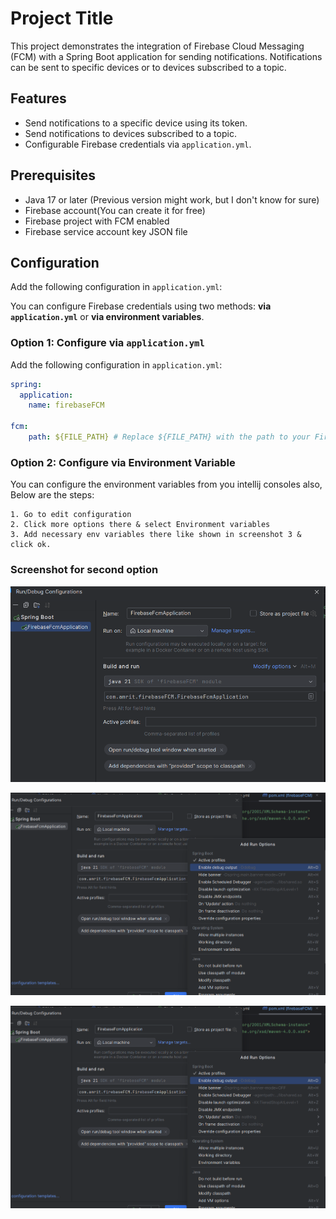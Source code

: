 
# Project Title

This project demonstrates the integration of Firebase Cloud Messaging (FCM) with a Spring Boot application for sending notifications. Notifications can be sent to specific devices or to devices subscribed to a topic.


## Features

- Send notifications to a specific device using its token.
- Send notifications to devices subscribed to a topic.
- Configurable Firebase credentials via `application.yml`.


## Prerequisites

- Java 17 or later (Previous version might work, but I don't know for sure)
- Firebase account(You can create it for free)
- Firebase project with FCM enabled
- Firebase service account key JSON file


## Configuration

Add the following configuration in `application.yml`:

You can configure Firebase credentials using two methods: **via `application.yml`** or **via environment variables**.

### Option 1: Configure via `application.yml`

Add the following configuration in `application.yml`:

```yaml
spring:
  application:
    name: firebaseFCM

fcm:
    path: ${FILE_PATH} # Replace ${FILE_PATH} with the path to your Firebase service account JSON file
```

### Option 2: Configure via Environment Variable
You  can configure the environment variables from you intellij consoles also, Below are the steps:
```
1. Go to edit configuration
2. Click more options there & select Environment variables
3. Add necessary env variables there like shown in screenshot 3 & click ok.
```

### Screenshot for second option

![Step 1 screenshot](https://github.com/AmritkThapa/Sample-firebaseFCM-project/blob/master/screenshots/Screenshot_1.png)

![Step 2 screenshot](https://github.com/AmritkThapa/Sample-firebaseFCM-project/blob/master/screenshots/Screenshot_2.png)

![Step 3 screenshot](https://github.com/AmritkThapa/Sample-firebaseFCM-project/blob/master/screenshots/Screenshot_2.png)

